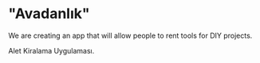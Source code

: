 # "Avadanlık"

We are creating an app that will allow people to rent tools for DIY  projects. 

Alet Kiralama Uygulaması.

